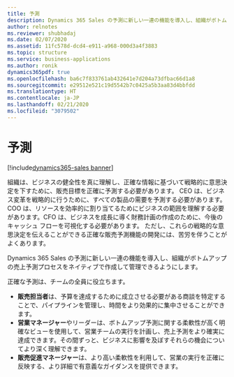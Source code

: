 ```yaml
---
title: 予測
description: Dynamics 365 Sales の予測に新しい一連の機能を導入し、組織がボトムアップの売上予測プロセスをネイティブで作成して管理できるようにします。
author: relnotes
ms.reviewer: shubhadaj
ms.date: 02/07/2020
ms.assetid: 11fc578d-dcd4-e911-a968-000d3a4f3883
ms.topic: structure
ms.service: business-applications
ms.author: ronik
dynamics365pdf: true
ms.openlocfilehash: ba6c7f833761ab432641e7d204a73dfbac66d1a8
ms.sourcegitcommit: e29512e521c19d5542b7c0425a5b3aa83d4bbfdd
ms.translationtype: HT
ms.contentlocale: ja-JP
ms.lasthandoff: 02/21/2020
ms.locfileid: "3079502"
---
```

# <a name="forecasting"></a>予測

[!include[dynamics365-sales banner](../includes/dynamics365-sales.md)]

<!--structure start-->
組織は、ビジネスの健全性を真に理解し、正確な情報に基づいて戦略的に意思決定を下すために、販売目標を正確に予測する必要があります。 CEO は、ビジネス変革を戦略的に行うために、すべての製品の需要を予測する必要があります。COO は、リソースを効率的に割り当てるためにビジネスの範囲を理解する必要があります。CFO は、ビジネスを成長に導く財務計画の作成のために、今後のキャッシュ フローを可視化する必要があります。 ただし、これらの戦略的な意思決定を伝えることができる正確な販売予測機能の開発には、苦労を伴うことがよくあります。

Dynamics 365 Sales の予測に新しい一連の機能を導入し、組織がボトムアップの売上予測プロセスをネイティブで作成して管理できるようにします。 

正確な予測は、チームの全員に役立ちます。

- **販売担当者**は、予算を達成するために成立させる必要がある商談を特定することで、パイプラインを管理し、時間をより効果的に集中させることができます。
- **営業マネージャー**やリーダーは、ボトムアップ予測に関する柔軟性が高く明確なビューを使用して、営業チームの実行を計画し、売上予測をより確実に達成できます。その間ずっと、ビジネスに影響を及ぼすそれらの機会についてより深く理解できます。
- **販売促進マネージャー**は、より高い柔軟性を利用して、営業の実行を正確に反映する、より詳細で有意義なガイダンスを提供できます。
<!--structure end-->



